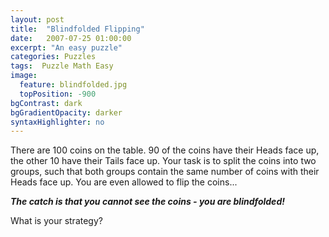 ```yaml
---
layout: post
title:  "Blindfolded Flipping"
date:   2007-07-25 01:00:00
excerpt: "An easy puzzle"
categories: Puzzles
tags:  Puzzle Math Easy
image:
  feature: blindfolded.jpg
  topPosition: -900
bgContrast: dark
bgGradientOpacity: darker
syntaxHighlighter: no
---
```

There are 100 coins on the table. 90 of the coins have their Heads face up, the other 10 have their Tails face up. Your task is to split the coins into two groups, such that both groups contain the same number of coins with their Heads face up. You are even allowed to flip the coins...

***The catch is that you cannot see the coins - you are blindfolded!***

What is your strategy?
